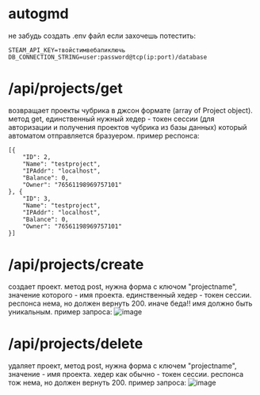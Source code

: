 # autogmd
не забудь создать .env файл если захочешь потестить:
```
STEAM_API_KEY=твойстимвебапиключь
DB_CONNECTION_STRING=user:password@tcp(ip:port)/database
```

# /api/projects/get
возвращает проекты чубрика в джсон формате (array of Project object). метод get, единственный нужный хедер - токен сессии (для авторизации и получения проектов чубрика из базы данных) который автоматом отправляется бразуером.
пример респонса:
```
[{
    "ID": 2,
    "Name": "testproject",
    "IPAddr": "localhost",
    "Balance": 0,
    "Owner": "76561198969757101"
}, {
    "ID": 3,
    "Name": "testproject",
    "IPAddr": "localhost",
    "Balance": 0,
    "Owner": "76561198969757101"
}]
```

# /api/projects/create
создает проект. метод post, нужна форма с ключом "projectname", значение которого - имя проекта. единственный хедер - токен сессии. респонса нема, но должен вернуть 200. иначе беда!! имя должно
быть уникальным.
пример запроса:
![image](https://github.com/user-attachments/assets/2b1ac235-5c33-4c30-a9e1-52f8390e3be0)

# /api/projects/delete
удаляет проект, метод post, нужна форма с ключем "projectname", значение - имя проекта. хедер как обычно - токен сессии. респонса тож нема, но должен вернуть 200. пример запроса:
![image](https://github.com/user-attachments/assets/e9be893b-ffed-44a5-b025-1757eb745f03)
